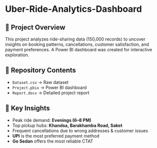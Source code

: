 # Uber-Ride-Analytics-Dashboard

## 📌 Project Overview
This project analyzes ride-sharing data (150,000 records) to uncover insights on booking patterns, cancellations, customer satisfaction, and payment preferences. A Power BI dashboard was created for interactive exploration.

## 📂 Repository Contents
- `Dataset.csv` → Raw dataset
- `Project.pbix` → Power BI dashboard
- `Report.docx` → Detailed project report


## 🔎 Key Insights
- Peak ride demand: **Evenings (6–8 PM)**
- Top pickup hubs: **Khandsa, Barakhamba Road, Saket**
- Frequent cancellations due to wrong addresses & customer issues
- **UPI** is the most preferred payment method
- **Go Sedan** offers the most reliable CTAT

